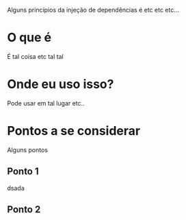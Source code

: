 Alguns princípios da injeção de dependências é etc etc etc...

# O que é

É tal coisa etc tal tal

# Onde eu uso isso?

Pode usar em tal lugar etc..

# Pontos a se considerar

Alguns pontos

## Ponto 1

dsada

## Ponto 2
